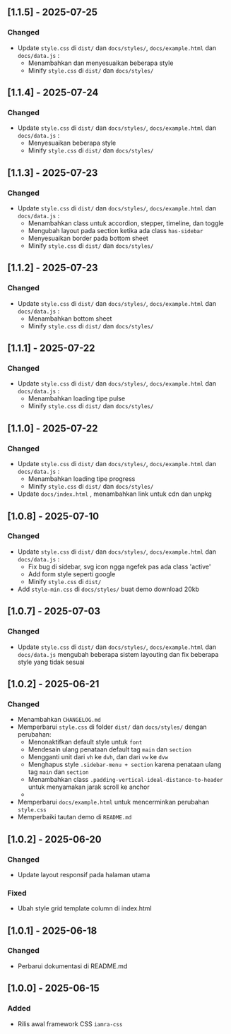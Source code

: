 ## [1.1.5] - 2025-07-25
### Changed
- Update `style.css` di `dist/` dan `docs/styles/`, `docs/example.html` dan `docs/data.js` :
  - Menambahkan dan menyesuaikan beberapa style
  - Minify `style.css` di `dist/` dan `docs/styles/`

## [1.1.4] - 2025-07-24
### Changed
- Update `style.css` di `dist/` dan `docs/styles/`, `docs/example.html` dan `docs/data.js` :
  - Menyesuaikan beberapa style
  - Minify `style.css` di `dist/` dan `docs/styles/`
  
## [1.1.3] - 2025-07-23
### Changed
- Update `style.css` di `dist/` dan `docs/styles/`, `docs/example.html` dan `docs/data.js` :
  - Menambahkan class untuk accordion, stepper, timeline, dan toggle
  - Mengubah layout pada section ketika ada class `has-sidebar`
  - Menyesuaikan border pada bottom sheet
  - Minify `style.css` di `dist/` dan `docs/styles/`

## [1.1.2] - 2025-07-23
### Changed
- Update `style.css` di `dist/` dan `docs/styles/`, `docs/example.html` dan `docs/data.js` :
  - Menambahkan bottom sheet
  - Minify `style.css` di `dist/` dan `docs/styles/`
  
## [1.1.1] - 2025-07-22
### Changed
- Update `style.css` di `dist/` dan `docs/styles/`, `docs/example.html` dan `docs/data.js` :
  - Menambahkan loading tipe pulse
  - Minify `style.css` di `dist/` dan `docs/styles/`

## [1.1.0] - 2025-07-22
### Changed
- Update `style.css` di `dist/` dan `docs/styles/`, `docs/example.html` dan `docs/data.js` :
  - Menambahkan loading tipe progress
  - Minify `style.css` di `dist/` dan `docs/styles/`
- Update `docs/index.html` , menambahkan link untuk cdn dan unpkg

## [1.0.8] - 2025-07-10
### Changed
- Update `style.css` di `dist/` dan `docs/styles/`, `docs/example.html` dan `docs/data.js` :
  - Fix bug di sidebar, svg icon ngga ngefek pas ada class 'active'
  - Add form style seperti google
  - Minify `style.css` di `dist/`
- Add `style-min.css` di `docs/styles/` buat demo download 20kb

## [1.0.7] - 2025-07-03
### Changed
- Update `style.css` di `dist/` dan `docs/styles/`, `docs/example.html` dan `docs/data.js` mengubah beberapa sistem layouting dan fix beberapa style yang tidak sesuai

## [1.0.2] - 2025-06-21
### Changed
- Menambahkan `CHANGELOG.md`
- Memperbarui `style.css` di folder `dist/` dan `docs/styles/` dengan perubahan:
    - Menonaktifkan default style untuk `font`
    - Mendesain ulang penataan default tag `main` dan `section`
    - Mengganti unit dari `vh` ke `dvh`, dan dari `vw` ke `dvw`
    - Menghapus style `.sidebar-menu + section` karena penataan ulang tag `main` dan `section`
    - Menambahkan class `.padding-vertical-ideal-distance-to-header` untuk menyamakan jarak scroll ke anchor
    - 
- Memperbarui `docs/example.html` untuk mencerminkan perubahan `style.css`
- Memperbaiki tautan demo di `README.md`

## [1.0.2] - 2025-06-20
### Changed
- Update layout responsif pada halaman utama

### Fixed
- Ubah style grid template column di index.html

## [1.0.1] - 2025-06-18
### Changed
- Perbarui dokumentasi di README.md

## [1.0.0] - 2025-06-15
### Added
- Rilis awal framework CSS `iamra-css`
